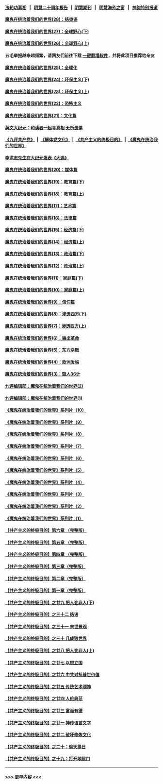 #### [法轮功真相](https://github.com/gfw-breaker/truth/blob/master/README.md?t=0) &nbsp;&nbsp;|&nbsp;&nbsp; [明慧二十周年报告](https://github.com/gfw-breaker/mh-reports/blob/master/README.md?t=0) &nbsp;&nbsp;|&nbsp;&nbsp;[明慧期刊](https://github.com/gfw-breaker/mh-qikan) &nbsp;&nbsp;|&nbsp;&nbsp; [明慧海外之窗](https://github.com/gfw-breaker/mh-news/blob/master/README.md?t=0) &nbsp;&nbsp;|&nbsp;&nbsp; [神韵特别报道](https://github.com/gfw-breaker/mh-news/blob/master/shenyun.md?t=0)
#### [魔鬼在统治着我们的世界(28)：结束语](../pages/nsc422/n10936246.md?t=07081501) 
#### [魔鬼在统治着我们的世界(27)：全球野心(下)](../pages/nsc422/n10928319.md?t=07081501) 
#### [魔鬼在统治着我们的世界(26)：全球野心(上)](../pages/nsc422/n10900318.md?t=07081501) 
#### 五毛举报越来越频繁，请网友们前往下载 [一键翻墙软件](https://github.com/gfw-breaker/ssr-accounts)，并将此项目推荐给亲友
#### [魔鬼在统治着我们的世界(25)：全球化](../pages/nsc422/n10788205.md?t=07081501) 
#### [魔鬼在统治着我们的世界(24)：环保主义(下)](../pages/nsc422/n10695307.md?t=07081501) 
#### [魔鬼在统治着我们的世界(23)：环保主义(上)](../pages/nsc422/n10688613.md?t=07081501) 
#### [魔鬼在统治着我们的世界(22)：恐怖主义](../pages/nsc422/n10614727.md?t=07081501) 
#### [魔鬼在统治着我们的世界(21)：文化篇](../pages/nsc422/n10597706.md?t=07081501) 
#### [英文大纪元：和读者一起寻真相 无所畏惧](../pages/nsc422/n12542027.md?t=07081501) 
#### [《九评共产党》](https://github.com/begood0513/9ping.md/blob/master/README.md) &nbsp;|&nbsp; [《解体党文化》](../../../../jtdwh.md/blob/master/README.md)  &nbsp;|&nbsp; [《共产主义的终极目的》](../../../../gczydzjmd.md/blob/master/README.md) &nbsp;|&nbsp; [《魔鬼在统治我们的世界》](../../../../mgztzwmdsj.md/blob/master/README.md) 
#### [李洪志先生在大纪元发表《大选》](../pages/nsc422/n12534746.md?t=07081501) 
#### [魔鬼在统治着我们的世界(20)：媒体篇](../pages/nsc422/n10586579.md?t=07081501) 
#### [魔鬼在统治着我们的世界(19)：教育篇(下)](../pages/nsc422/n10564808.md?t=07081501) 
#### [魔鬼在统治着我们的世界(18)：教育篇(上)](../pages/nsc422/n10526970.md?t=07081501) 
#### [魔鬼在统治着我们的世界(17)：艺术篇](../pages/nsc422/n10499093.md?t=07081501) 
#### [魔鬼在统治着我们的世界(16)：法律篇](../pages/nsc422/n10485969.md?t=07081501) 
#### [魔鬼在统治着我们的世界(15)：经济篇(下)](../pages/nsc422/n10469975.md?t=07081501) 
#### [魔鬼在统治着我们的世界(14)：经济篇(上)](../pages/nsc422/n10457370.md?t=07081501) 
#### [魔鬼在统治着我们的世界(13)：政治篇(下)](../pages/nsc422/n10448270.md?t=07081501) 
#### [魔鬼在统治着我们的世界(12)：政治篇(上)](../pages/nsc422/n10444576.md?t=07081501) 
#### [魔鬼在统治着我们的世界(11)：家庭篇(下)](../pages/nsc422/n10440961.md?t=07081501) 
#### [魔鬼在统治着我们的世界(10)：家庭篇(上)](../pages/nsc422/n10435448.md?t=07081501) 
#### [魔鬼在统治着我们的世界(9)：信仰篇](../pages/nsc422/n10432159.md?t=07081501) 
#### [魔鬼在统治着我们的世界(8)：渗透西方(下)](../pages/nsc422/n10429603.md?t=07081501) 
#### [魔鬼在统治着我们的世界(7)：渗透西方(上)](../pages/nsc422/n10426013.md?t=07081501) 
#### [魔鬼在统治着我们的世界(6)：输出革命](../pages/nsc422/n10421536.md?t=07081501) 
#### [魔鬼在统治着我们的世界(5)：东方杀戮](../pages/nsc422/n10417707.md?t=07081501) 
#### [魔鬼在统治着我们的世界(4)：欧洲发端](../pages/nsc422/n10414890.md?t=07081501) 
#### [魔鬼在统治着我们的世界(3)：毁人36计](../pages/nsc422/n10411583.md?t=07081501) 
#### [九评编辑部：魔鬼在统治着我们的世界(2)](../pages/nsc422/n10410036.md?t=07081501) 
#### [九评编辑部：魔鬼在统治着我们的世界(1)](../pages/nsc422/n10406825.md?t=07081501) 
#### [《魔鬼在统治着我们的世界》系列片（10）](../pages/nsc422/n12292670.md?t=07081501) 
#### [《魔鬼在统治着我们的世界》系列片（9）](../pages/nsc422/n12290859.md?t=07081501) 
#### [《魔鬼在统治着我们的世界》系列片（8）](../pages/nsc422/n12287445.md?t=07081501) 
#### [《魔鬼在统治着我们的世界》系列片（7）](../pages/nsc422/n12283425.md?t=07081501) 
#### [《魔鬼在统治着我们的世界》系列片（6）](../pages/nsc422/n12282314.md?t=07081501) 
#### [《魔鬼在统治着我们的世界》系列片（5）](../pages/nsc422/n12281419.md?t=07081501) 
#### [《魔鬼在统治着我们的世界》系列片（4）](../pages/nsc422/n12274024.md?t=07081501) 
#### [《魔鬼在统治着我们的世界》系列片（3）](../pages/nsc422/n12271322.md?t=07081501) 
#### [《魔鬼在统治着我们的世界》系列片（2）](../pages/nsc422/n12269049.md?t=07081501) 
#### [《魔鬼在统治着我们的世界》系列片（1）](../pages/nsc422/n12267575.md?t=07081501) 
#### [【共产主义的终极目的】第六章 （完整版）](../pages/nsc422/n11428913.md?t=07081501) 
#### [【共产主义的终极目的】第五章 （完整版）](../pages/nsc422/n11428912.md?t=07081501) 
#### [【共产主义的终极目的】第四章 （完整版）](../pages/nsc422/n11428907.md?t=07081501) 
#### [【共产主义的终极目的】第三章（完整版）](../pages/nsc422/n11428848.md?t=07081501) 
#### [【共产主义的终极目的】第二章（完整版）](../pages/nsc422/n11428831.md?t=07081501) 
#### [【共产主义的终极目的】第一章（完整版）](../pages/nsc422/n11417651.md?t=07081501) 
#### [【共产主义的终极目的】之廿九 把人变非人(下)](../pages/nsc422/n11344140.md?t=07081501) 
#### [【共产主义的终极目的】之三十二 结语](../pages/nsc422/n11360535.md?t=07081501) 
#### [【共产主义的终极目的】之三十一 末世景观](../pages/nsc422/n11351129.md?t=07081501) 
#### [【共产主义的终极目的】之三十 几成狼世界](../pages/nsc422/n11348280.md?t=07081501) 
#### [【共产主义的终极目的】之廿八 把人变非人(上)](../pages/nsc422/n11340492.md?t=07081501) 
#### [【共产主义的终极目的】之廿七 以恨立国](../pages/nsc422/n11336944.md?t=07081501) 
#### [【共产主义的终极目的】之廿六 中共对抗普世价值](../pages/nsc422/n11324785.md?t=07081501) 
#### [【共产主义的终极目的】之廿五 传统艺术颂神](../pages/nsc422/n11296396.md?t=07081501) 
#### [【共产主义的终极目的】之廿四 人伦典范](../pages/nsc422/n11296397.md?t=07081501) 
#### [【共产主义的终极目的】之廿三 富而有德](../pages/nsc422/n11283598.md?t=07081501) 
#### [【共产主义的终极目的】之廿一 神传语言文字](../pages/nsc422/n11263265.md?t=07081501) 
#### [【共产主义的终极目的】之廿二 破坏修炼文化](../pages/nsc422/n11245728.md?t=07081501) 
#### [【共产主义的终极目的】之二十：偷天换日](../pages/nsc422/n11238846.md?t=07081501) 
#### [【共产主义的终极目的】之十九：打开地狱门](../pages/nsc422/n11206376.md?t=07081501) 

----
#### [ >>> 更早内容 <<< ](../indexes/nsc422-earlier.md)
